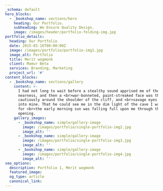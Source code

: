 ```yaml
---
_schema: default
hero_blocks:
  - _bookshop_name: sections/hero
    heading: Our Portfolio.
    subheading: We Ensure Quality Design.
    image: /images/header/portfolio-folding-img.jpg
portfolio_details:
  heading: Our Portfolio
  date: 2015-03-16T00:00:00Z
  image: /images/portfolio/portfolio-img1.jpg
  image_alt: Portfolio
  title: Merit wogmonk
  client: Mamur Beta
  services: Branding, Marketing
  project_url: '#'
content_blocks:
  - _bookshop_name: sections/gallery
    content: >-
      I had not long to wait before a stealthy sound apprised me of their
      nearness, and then a <br>war-bonneted, paint-streaked face was thrust
      cautiously around the shoulder of the cliff, and <br>savage eyes looked
      into mine. That he could see me in the dim light of the cave I was sure
      for <br>the early morning sun was falling full upon me through the
      opening.
    gallery_images:
      - _bookshop_name: simple/gallery-image
        image: /images/portfolio/single-portfolio-img2.jpg
        image_alt: ''
      - _bookshop_name: simple/gallery-image
        image: /images/portfolio/single-portfolio-img3.jpg
        image_alt: ''
      - _bookshop_name: simple/gallery-image
        image: /images/portfolio/single-portfolio-img4.jpg
        image_alt: ''
seo_options:
  description: Portfolio 1, Merit wogmonk
  featured_image:
  og_type: article
  canonical_link:
---
```

